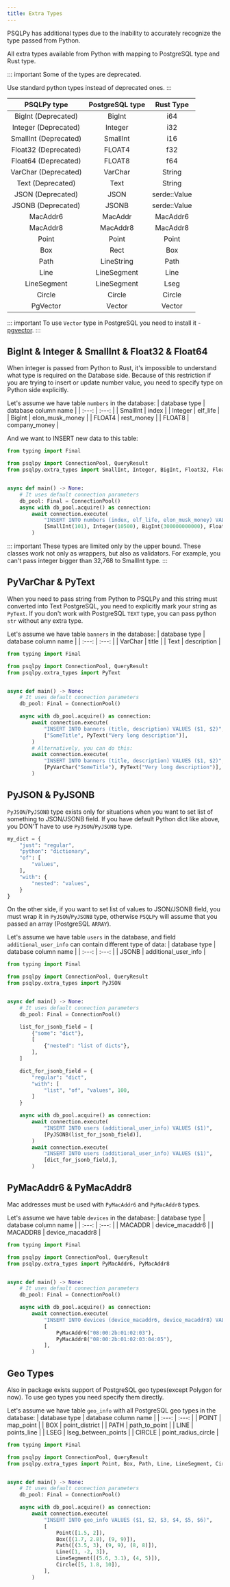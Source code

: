 ```yaml
---
title: Extra Types
---
```


PSQLPy has additional types due to the inability to accurately recognize the type passed from Python.

All extra types available from Python with mapping to PostgreSQL type and Rust type.

::: important
Some of the types are deprecated.

Use standard python types instead of deprecated ones.
:::

| PSQLPy type | PostgreSQL type | Rust Type |
| :---: | :---: | :---: |
| BigInt (Deprecated) | BigInt | i64 |
| Integer (Deprecated) | Integer | i32 |
| SmallInt (Deprecated) | SmallInt | i16 |
| Float32 (Deprecated) | FLOAT4 | f32 |
| Float64 (Deprecated) | FLOAT8 | f64 |
| VarChar (Deprecated) | VarChar | String |
| Text (Deprecated) | Text | String |
| JSON (Deprecated) | JSON | serde::Value |
| JSONB (Deprecated) | JSONB | serde::Value |
| MacAddr6 | MacAddr | MacAddr6 |
| MacAddr8 | MacAddr8 | MacAddr8 |
| Point | Point | Point |
| Box | Rect | Box |
| Path | LineString | Path |
| Line | LineSegment | Line |
| LineSegment | LineSegment | Lseg |
| Circle | Circle | Circle |
| PgVector | Vector | Vector |

::: important
To use `Vector` type in PostgreSQL you need to install it - [pgvector](https://github.com/pgvector/pgvector).
:::


## BigInt & Integer & SmallInt & Float32 & Float64
When integer is passed from Python to Rust, it's impossible to understand what type is required on the Database side.
Because of this restriction if you are trying to insert or update number value, you need to specify type on Python side explicitly.

Let's assume we have table `numbers` in the database:
|  database type | database column name |
| :---: | :---: |
| SmallInt | index |
| Integer | elf_life |
| BigInt | elon_musk_money |
| FLOAT4 | rest_money |
| FLOAT8 | company_money |

And we want to INSERT new data to this table:
```python
from typing import Final

from psqlpy import ConnectionPool, QueryResult
from psqlpy.extra_types import SmallInt, Integer, BigInt, Float32, Float64


async def main() -> None:
    # It uses default connection parameters
    db_pool: Final = ConnectionPool()
    async with db_pool.acquire() as connection:
        await connection.execute(
            "INSERT INTO numbers (index, elf_life, elon_musk_money) VALUES ($1, $2, $3, $4, $5)",
            [SmallInt(101), Integer(10500), BigInt(300000000000), Float32(123.11), Float64(222.12)],
        )
```

::: important
These types are limited only by the upper bound.
These classes work not only as wrappers, but also as validators.
For example, you can't pass integer bigger than 32,768 to SmallInt type.
:::

## PyVarChar & PyText
When you need to pass string from Python to PSQLPy and this string must converted into Text PostgreSQL, you need to explicitly mark your string as `PyText`.
If you don't work with PostgreSQL `TEXT` type, you can pass python `str` without any extra type.

Let's assume we have table `banners` in the database:
|  database type | database column name |
| :---: | :---: |
| VarChar | title |
| Text | description |
```python
from typing import Final

from psqlpy import ConnectionPool, QueryResult
from psqlpy.extra_types import PyText


async def main() -> None:
    # It uses default connection parameters
    db_pool: Final = ConnectionPool()

    async with db_pool.acquire() as connection:
        await connection.execute(
            "INSERT INTO banners (title, description) VALUES ($1, $2)",
            ["SomeTitle", PyText("Very long description")],
        )
        # Alternatively, you can do this:
        await connection.execute(
            "INSERT INTO banners (title, description) VALUES ($1, $2)",
            [PyVarChar("SomeTitle"), PyText("Very long description")],
        )
```

## PyJSON & PyJSONB
`PyJSON`/`PyJSONB` type exists only for situations when you want to set list of something to JSON/JSONB field.
If you have default Python dict like above, you DON'T have to use `PyJSON`/`PyJSONB` type.
```python
my_dict = {
    "just": "regular",
    "python": "dictionary",
    "of": [
        "values",
    ],
    "with": {
        "nested": "values",
    }
}
```
On the other side, if you want to set list of values to JSON/JSONB field, you must wrap it in `PyJSON`/`PyJSONB` type, otherwise `PSQLPy` will assume that you passed an array (PostgreSQL `ARRAY`).

Let's assume we have table `users` in the database, and field `additional_user_info` can contain different type of data:
|  database type | database column name |
| :---: | :---: |
| JSONB | additional_user_info |

```python
from typing import Final

from psqlpy import ConnectionPool, QueryResult
from psqlpy.extra_types import PyJSON


async def main() -> None:
    # It uses default connection parameters
    db_pool: Final = ConnectionPool()

    list_for_jsonb_field = [
        {"some": "dict"},
        [
            {"nested": "list of dicts"},
        ],
    ]

    dict_for_jsonb_field = {
        "regular": "dict",
        "with": [
            "list", "of", "values", 100,
        ]
    }

    async with db_pool.acquire() as connection:
        await connection.execute(
            "INSERT INTO users (additional_user_info) VALUES ($1)",
            [PyJSONB(list_for_jsonb_field)],
        )
        await connection.execute(
            "INSERT INTO users (additional_user_info) VALUES ($1)",
            [dict_for_jsonb_field,],
        )
```

## PyMacAddr6 & PyMacAddr8
Mac addresses must be used with `PyMacAddr6` and `PyMacAddr8` types.

Let's assume we have table `devices` in the database:
|  database type | database column name |
| :---: | :---: |
| MACADDR | device_macaddr6 |
| MACADDR8 | device_macaddr8 |

```python
from typing import Final

from psqlpy import ConnectionPool, QueryResult
from psqlpy.extra_types import PyMacAddr6, PyMacAddr8


async def main() -> None:
    # It uses default connection parameters
    db_pool: Final = ConnectionPool()

    async with db_pool.acquire() as connection:
        await connection.execute(
            "INSERT INTO devices (device_macaddr6, device_macaddr8) VALUES ($1, $2)",
            [
                PyMacAddr6("08:00:2b:01:02:03"),
                PyMacAddr8("08:00:2b:01:02:03:04:05"),
            ],
        )
```

## Geo Types
Also in package exists support of PostgreSQL geo types(except Polygon for now).
To use geo types you need specify them directly.

Let's assume we have table `geo_info` with all PostgreSQL geo types in the database:
|  database type | database column name |
| :---: | :---: |
| POINT | map_point |
| BOX | point_district |
| PATH | path_to_point |
| LINE | points_line |
| LSEG | lseg_between_points |
| CIRCLE | point_radius_circle |

```python
from typing import Final

from psqlpy import ConnectionPool, QueryResult
from psqlpy.extra_types import Point, Box, Path, Line, LineSegment, Circle


async def main() -> None:
    # It uses default connection parameters
    db_pool: Final = ConnectionPool()

    async with db_pool.acquire() as connection:
        await connection.execute(
            "INSERT INTO geo_info VALUES ($1, $2, $3, $4, $5, $6)",
            [
                Point([1.5, 2]),
                Box([(1.7, 2.8), (9, 9)]),
                Path([(3.5, 3), (9, 9), (8, 8)]),
                Line([1, -2, 3]),
                LineSegment([(5.6, 3.1), (4, 5)]),
                Circle([5, 1.8, 10]),
            ],
        )
```
